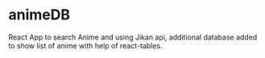 # animeDB

React App to search Anime and using Jikan api, additional database added to show list of anime with help of react-tables.